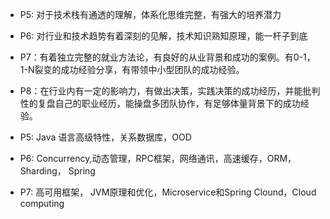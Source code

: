 - P5: 对于技术栈有通透的理解，体系化思维完整，有强大的培养潜力
- P6: 对行业和技术趋势有着深刻的见解，技术知识熟知原理，能一杆子到底
- P7：有着独立完整的就业方法论，有良好的从业背景和成功的案例。有0-1，1-N裂变的成功经验分享，有带领中小型团队的成功经验。
- P8：在行业内有一定的影响力，有做出决策，实践决策的成功经历，并能批判性的复盘自己的职业经历，能操盘多团队协作，有足够体量背景下的成功经验。


- P5: Java 语言高级特性，关系数据库，OOD
- P6: Concurrency,动态管理，RPC框架，网络通讯，高速缓存，ORM， Sharding， Spring
- P7: 高可用框架， JVM原理和优化，Microservice和Spring Clound，Cloud computing
